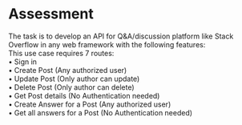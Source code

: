 # Assessment
The task is to develop an API for Q&A/discussion platform like Stack Overflow in any
web framework with the following features:</br>
This use case requires 7 routes:</br>
•	Sign in </br>
•	Create Post (Any authorized user)</br>
•	Update Post (Only author can update)</br>
•	Delete Post (Only author can delete)</br>
•	Get Post details (No Authentication needed)</br>
•	Create Answer for a Post (Any authorized user)</br>
•	Get all answers for a Post (No Authentication needed)</br>
